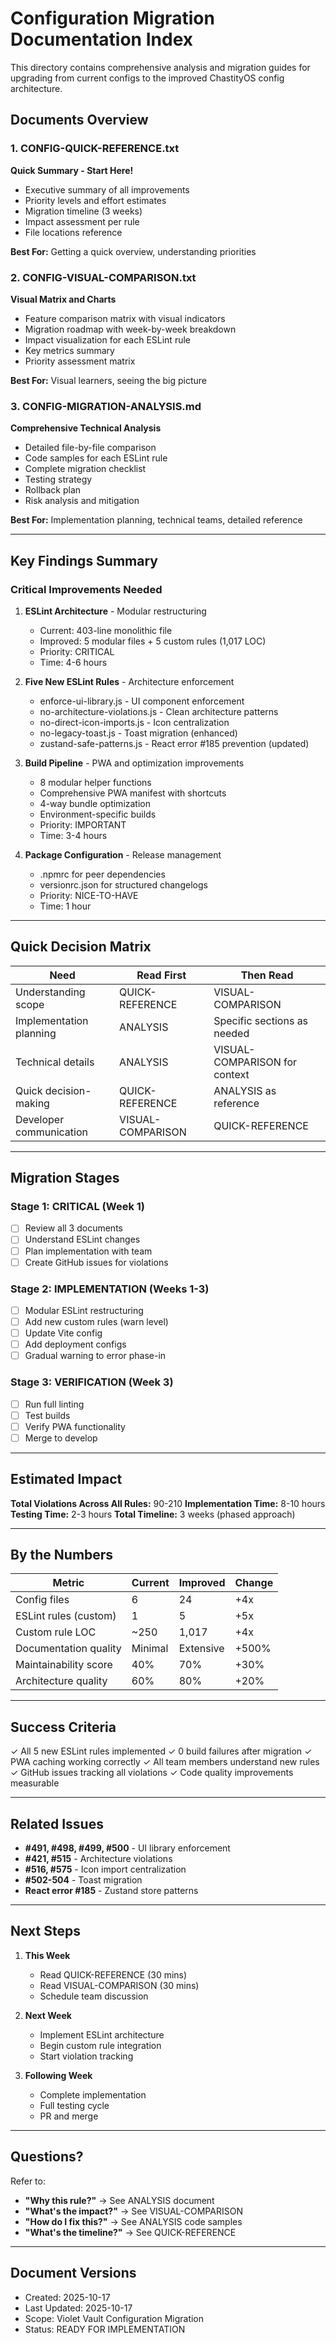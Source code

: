 # Configuration Migration Documentation Index

This directory contains comprehensive analysis and migration guides for upgrading from current configs to the improved ChastityOS config architecture.

## Documents Overview

### 1. CONFIG-QUICK-REFERENCE.txt

**Quick Summary - Start Here!**

- Executive summary of all improvements
- Priority levels and effort estimates
- Migration timeline (3 weeks)
- Impact assessment per rule
- File locations reference

**Best For:** Getting a quick overview, understanding priorities

### 2. CONFIG-VISUAL-COMPARISON.txt

**Visual Matrix and Charts**

- Feature comparison matrix with visual indicators
- Migration roadmap with week-by-week breakdown
- Impact visualization for each ESLint rule
- Key metrics summary
- Priority assessment matrix

**Best For:** Visual learners, seeing the big picture

### 3. CONFIG-MIGRATION-ANALYSIS.md

**Comprehensive Technical Analysis**

- Detailed file-by-file comparison
- Code samples for each ESLint rule
- Complete migration checklist
- Testing strategy
- Rollback plan
- Risk analysis and mitigation

**Best For:** Implementation planning, technical teams, detailed reference

---

## Key Findings Summary

### Critical Improvements Needed

1. **ESLint Architecture** - Modular restructuring
   - Current: 403-line monolithic file
   - Improved: 5 modular files + 5 custom rules (1,017 LOC)
   - Priority: CRITICAL
   - Time: 4-6 hours

2. **Five New ESLint Rules** - Architecture enforcement
   - enforce-ui-library.js - UI component enforcement
   - no-architecture-violations.js - Clean architecture patterns
   - no-direct-icon-imports.js - Icon centralization
   - no-legacy-toast.js - Toast migration (enhanced)
   - zustand-safe-patterns.js - React error #185 prevention (updated)

3. **Build Pipeline** - PWA and optimization improvements
   - 8 modular helper functions
   - Comprehensive PWA manifest with shortcuts
   - 4-way bundle optimization
   - Environment-specific builds
   - Priority: IMPORTANT
   - Time: 3-4 hours

4. **Package Configuration** - Release management
   - .npmrc for peer dependencies
   - versionrc.json for structured changelogs
   - Priority: NICE-TO-HAVE
   - Time: 1 hour

---

## Quick Decision Matrix

| Need                    | Read First        | Then Read                     |
| ----------------------- | ----------------- | ----------------------------- |
| Understanding scope     | QUICK-REFERENCE   | VISUAL-COMPARISON             |
| Implementation planning | ANALYSIS          | Specific sections as needed   |
| Technical details       | ANALYSIS          | VISUAL-COMPARISON for context |
| Quick decision-making   | QUICK-REFERENCE   | ANALYSIS as reference         |
| Developer communication | VISUAL-COMPARISON | QUICK-REFERENCE               |

---

## Migration Stages

### Stage 1: CRITICAL (Week 1)

- [ ] Review all 3 documents
- [ ] Understand ESLint changes
- [ ] Plan implementation with team
- [ ] Create GitHub issues for violations

### Stage 2: IMPLEMENTATION (Weeks 1-3)

- [ ] Modular ESLint restructuring
- [ ] Add new custom rules (warn level)
- [ ] Update Vite config
- [ ] Add deployment configs
- [ ] Gradual warning to error phase-in

### Stage 3: VERIFICATION (Week 3)

- [ ] Run full linting
- [ ] Test builds
- [ ] Verify PWA functionality
- [ ] Merge to develop

---

## Estimated Impact

**Total Violations Across All Rules:** 90-210
**Implementation Time:** 8-10 hours
**Testing Time:** 2-3 hours
**Total Timeline:** 3 weeks (phased approach)

---

## By the Numbers

| Metric                | Current | Improved  | Change |
| --------------------- | ------- | --------- | ------ |
| Config files          | 6       | 24        | +4x    |
| ESLint rules (custom) | 1       | 5         | +5x    |
| Custom rule LOC       | ~250    | 1,017     | +4x    |
| Documentation quality | Minimal | Extensive | +500%  |
| Maintainability score | 40%     | 70%       | +30%   |
| Architecture quality  | 60%     | 80%       | +20%   |

---

## Success Criteria

✓ All 5 new ESLint rules implemented
✓ 0 build failures after migration
✓ PWA caching working correctly
✓ All team members understand new rules
✓ GitHub issues tracking all violations
✓ Code quality improvements measurable

---

## Related Issues

- **#491, #498, #499, #500** - UI library enforcement
- **#421, #515** - Architecture violations
- **#516, #575** - Icon import centralization
- **#502-504** - Toast migration
- **React error #185** - Zustand store patterns

---

## Next Steps

1. **This Week**
   - Read QUICK-REFERENCE (30 mins)
   - Read VISUAL-COMPARISON (30 mins)
   - Schedule team discussion

2. **Next Week**
   - Implement ESLint architecture
   - Begin custom rule integration
   - Start violation tracking

3. **Following Week**
   - Complete implementation
   - Full testing cycle
   - PR and merge

---

## Questions?

Refer to:

- **"Why this rule?"** → See ANALYSIS document
- **"What's the impact?"** → See VISUAL-COMPARISON
- **"How do I fix this?"** → See ANALYSIS code samples
- **"What's the timeline?"** → See QUICK-REFERENCE

---

## Document Versions

- Created: 2025-10-17
- Last Updated: 2025-10-17
- Scope: Violet Vault Configuration Migration
- Status: READY FOR IMPLEMENTATION
